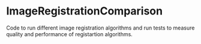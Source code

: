 # ImageRegistrationComparison
Code to run different image registration algorithms and run tests to measure quality and performance of registartion algorithms.
